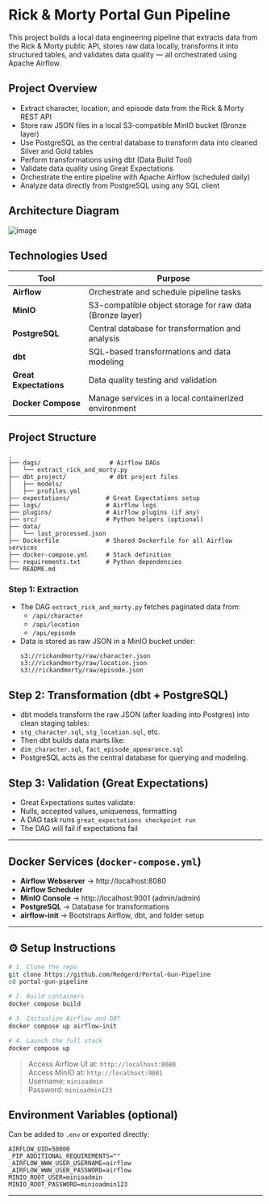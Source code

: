 ﻿# Rick & Morty Portal Gun Pipeline

This project builds a local data engineering pipeline that extracts data from the Rick & Morty public API, stores raw data locally, transforms it into structured tables, and validates data quality — all orchestrated using Apache Airflow.

## Project Overview

- Extract character, location, and episode data from the Rick & Morty REST API
- Store raw JSON files in a local S3-compatible MinIO bucket (Bronze layer)
- Use PostgreSQL as the central database to transform data into cleaned Silver and Gold tables
- Perform transformations using dbt (Data Build Tool)
- Validate data quality using Great Expectations
- Orchestrate the entire pipeline with Apache Airflow (scheduled daily)
- Analyze data directly from PostgreSQL using any SQL client

## Architecture Diagram

![image](https://github.com/user-attachments/assets/b8074537-c408-444e-81b3-72226b143353)

## Technologies Used

| Tool                   | Purpose                                                  |
| ---------------------- | -------------------------------------------------------- |
| **Airflow**            | Orchestrate and schedule pipeline tasks                  |
| **MinIO**              | S3-compatible object storage for raw data (Bronze layer) |
| **PostgreSQL**         | Central database for transformation and analysis         |
| **dbt**                | SQL-based transformations and data modeling              |
| **Great Expectations** | Data quality testing and validation                      |
| **Docker Compose**     | Manage services in a local containerized environment     |

## Project Structure

```
.
├── dags/                   # Airflow DAGs
│   └── extract_rick_and_morty.py
├── dbt_project/            # dbt project files
│   ├── models/
│   ├── profiles.yml
├── expectations/          # Great Expectations setup
├── logs/                  # Airflow logs
├── plugins/               # Airflow plugins (if any)
├── src/                   # Python helpers (optional)
├── data/
│   └── last_processed.json
├── Dockerfile             # Shared Dockerfile for all Airflow services
├── docker-compose.yml     # Stack definition
├── requirements.txt       # Python dependencies
└── README.md
```

### Step 1: Extraction

- The DAG `extract_rick_and_morty.py` fetches paginated data from:
  - `/api/character`
  - `/api/location`
  - `/api/episode`
- Data is stored as raw JSON in a MinIO bucket under:
  ```
  s3://rickandmorty/raw/character.json
  s3://rickandmorty/raw/location.json
  s3://rickandmorty/raw/episode.json
  ```

## Step 2: Transformation (dbt + PostgreSQL)

- dbt models transform the raw JSON (after loading into Postgres) into clean staging tables:
- `stg_character.sql`, `stg_location.sql`, etc.
- Then dbt builds data marts like:
- `dim_character.sql`, `fact_episode_appearance.sql`
- PostgreSQL acts as the central database for querying and modeling.

## Step 3: Validation (Great Expectations)

- Great Expectations suites validate:
- Nulls, accepted values, uniqueness, formatting
- A DAG task runs `great_expectations checkpoint run`
- The DAG will fail if expectations fail

---

## Docker Services (`docker-compose.yml`)

- **Airflow Webserver** → http://localhost:8080
- **Airflow Scheduler**
- **MinIO Console** → http://localhost:9001 (admin/admin)
- **PostgreSQL** → Database for transformations
- **airflow-init** → Bootstraps Airflow, dbt, and folder setup

---

## ⚙️ Setup Instructions

```bash
# 1. Clone the repo
git clone https://github.com/Redgerd/Portal-Gun-Pipeline
cd portal-gun-pipeline

# 2. Build containers
docker compose build

# 3. Initialize Airflow and DBT
docker compose up airflow-init

# 4. Launch the full stack
docker compose up
```

> Access Airflow UI at: `http://localhost:8080`  
> Access MinIO at: `http://localhost:9001`  
> Username: `minioadmin`  
> Password: `minioadmin123`

## Environment Variables (optional)

Can be added to `.env` or exported directly:

```env
AIRFLOW_UID=50000
_PIP_ADDITIONAL_REQUIREMENTS=""
_AIRFLOW_WWW_USER_USERNAME=airflow
_AIRFLOW_WWW_USER_PASSWORD=airflow
MINIO_ROOT_USER=minioadmin
MINIO_ROOT_PASSWORD=minioadmin123
```

---
